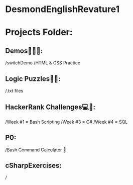 # DesmondEnglishRevature1

# Projects Folder:

## Demos👨🏽‍💻:
/switchDemo
/HTML & CSS Practice

## Logic Puzzles🧩🧠:
/.txt files

## HackerRank Challenges💻📝:
/Week #1 = Bash Scripting
/Week #3 = C# 
/Week #4 = SQL

## P0:
/Bash Command Calculator 🧮

## cSharpExercises:
/
